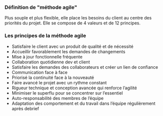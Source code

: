 ### Définition de "méthode agile"
Plus souple et plus flexible, elle place les besoins du client au centre des priorités du projet. Elle se compose de 4 valeurs et de 12 principes.
### Les principes de la méthode agile
- Satisfaire le client avec un produit de qualité et de nécessité
- Accueillir  favorablement les demandes de changements
- Mise à jour fonctionnelle fréquente
- Collaboration quotidienne dev et client
- Satisfaire les demandes des collaborateurs et créer un lien de confiance
- Communication face à face
- Priorisé la continuité face à la nouveauté
- Faire avancé le projet avec un rythme constant
- Rigueur technique et conception avancée qui renforce l’agilité
- Minimiser le superflu pour se concentrer sur l’essentiel
- Auto-responsabilité des membres de l’équipe
- Adaptation des comportement et du travail dans l’équipe régulièrement après debrief

